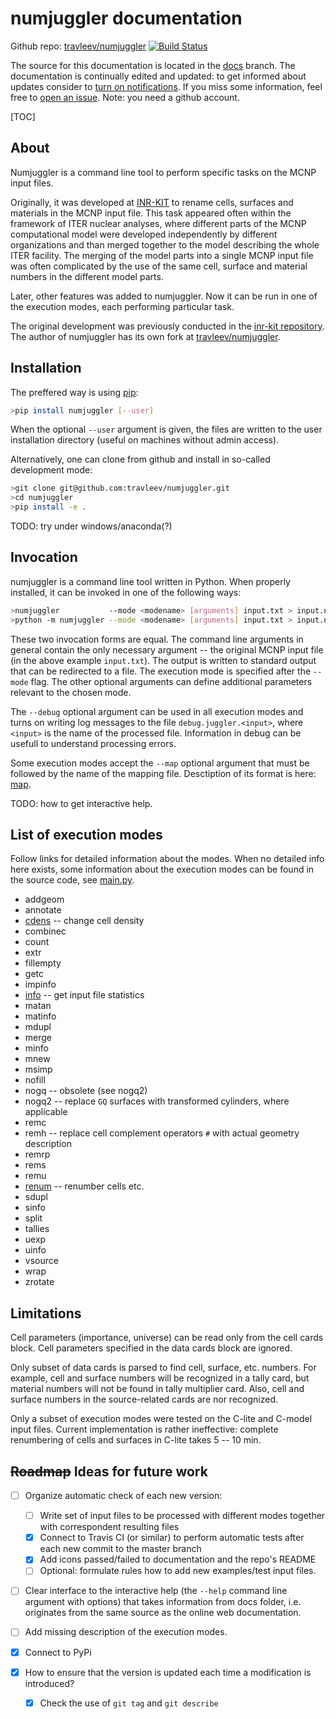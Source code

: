 # numjuggler documentation



Github repo: [travleev/numjuggler](https://github.com/travleev/numjuggler)
[![Build Status](https://travis-ci.org/travleev/numjuggler.svg?branch=master)](https://travis-ci.org/travleev/numjuggler)

The source for this documentation is located in the
[docs](https://github.com/travleev/numjuggler/tree/docs) branch. The
documentation is continually edited and updated: to get informed about updates
consider to [turn on
notifications](https://github.com/travleev/numjuggler/subscription). If you
miss some information, feel free to [open an
issue](https://github.com/travleev/numjuggler/issues/new).  Note: you need a
github account. 

[TOC]

## About 

Numjuggler is a command line tool to perform specific tasks on the MCNP input
files. 

Originally, it was developed at [INR-KIT](https://www.inr.kit.edu) to rename
cells, surfaces and materials in the MCNP input file. This task appeared
often within the framework of ITER nuclear analyses, where different parts of
the MCNP computational model were developed independently by different
organizations and than merged together to the model describing the whole ITER
facility. The merging of the model parts into a single MCNP input file was
often complicated by the use of the same cell, surface and material numbers
in the different model parts. 

Later, other features was added to numjuggler. Now it can be run in one of
the execution modes, each performing particular task. 

The original development was previously conducted in the [inr-kit
repository](https://github.com/inr-kit/numjuggler). The author of numjuggler
has its own fork at [travleev/numjuggler](https://github.com/travleev/numjuggler). 


## Installation 
The preffered way is using [pip](https://pip.pypa.io/en/stable/): 

```bash
>pip install numjuggler [--user]
```
When the optional ``--user`` argument is given, the files are written to the
user installation directory (useful on machines without admin access). 


Alternatively, one can clone from github and install in so-called development mode:

```bash
>git clone git@github.com:travleev/numjuggler.git
>cd numjuggler
>pip install -e .
```

TODO: try under windows/anaconda(?)

## Invocation

numjuggler is a command line tool written in Python. When properly installed,
it can be invoked in one of the following ways:

```bash
>numjuggler           --mode <modename> [arguments] input.txt > input.new
>python -m numjuggler --mode <modename> [arguments] input.txt > input.new
```

These two invocation forms are equal. The command line arguments in general
contain the only necessary argument -- the original MCNP input file (in the
above example `input.txt`). The output is written to standard output that can
be redirected to a file. The execution mode is specified after the  `--mode`
flag. The other optional arguments can define additional parameters relevant
to the chosen mode. 

The ``--debug`` optional argument can be used in all execution modes and turns on writing log
messages to the file ``debug.juggler.<input>``, where ``<input>`` is the name of the 
processed file. Information in debug can be usefull to understand processing errors.

Some execution modes accept the ``--map`` optional argument that must be followed by the name of the mapping file.
Desctiption of its format is here: [map](map.md).

TODO: how to get interactive help. 


## List of execution modes

Follow links for detailed information about the modes. When no detailed
info here exists, some information about the execution modes can be
found in the source code, see
[main.py](https://github.com/travleev/numjuggler/blob/master/numjuggler/main.py).


* addgeom
* annotate
* [cdens](cdens.md) -- change cell density
* combinec
* count
* extr
* fillempty
* getc
* impinfo
* [info](info.md) -- get input file statistics
* matan
* matinfo
* mdupl
* merge
* minfo
* mnew
* msimp
* nofill
* nogq -- obsolete (see nogq2)
* nogq2 -- replace ``GQ`` surfaces with transformed cylinders, where applicable
* remc
* remh -- replace cell complement operators ``#`` with actual geometry description
* remrp
* rems
* remu
* [renum](renum.md) -- renumber cells etc.
* sdupl
* sinfo
* split
* tallies
* uexp
* uinfo
* vsource
* wrap
* zrotate



## Limitations

Cell parameters (importance, universe) can be read only from the cell cards
block. Cell parameters specified in the data cards block are ignored.

Only subset of data cards is parsed to find cell, surface, etc. numbers. For
example, cell and surface numbers will be recognized in a tally card, but
material numbers will not be found in tally multiplier card. Also, cell and
surface numbers in the source-related cards are nor recognized.

Only a subset of execution modes were tested on the C-lite and C-model input
files. Current implementation is rather ineffective: complete renumbering of
cells and surfaces in C-lite takes 5 -- 10 min.

## ~~Roadmap~~ Ideas for future work

- [ ] Organize automatic check of each new version: 
  
    - [ ] Write set of input files to be processed with different modes together with correspondent 
      resulting files
    - [x] Connect to Travis CI (or similar) to perform automatic tests after each new commit to the master branch
    - [x] Add icons passed/failed to documentation and the repo's README
    - [ ] Optional: formulate rules how to add new examples/test input files. 

- [ ] Clear interface to the interactive help (the ``--help`` command line argument with options) that takes information from docs folder, i.e. originates from the same source as the online web documentation.
  
- [ ] Add missing description of the execution modes.  
  
- [x] Connect to PyPi
 
- [x] How to ensure that the version is updated each time a modification is introduced?

    - [x] Check the use of ``git tag`` and ``git describe``

